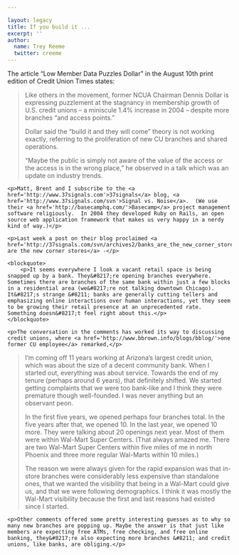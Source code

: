 ```yaml
---

layout: legacy
title: If you build it ...
excerpt: ''
author:
  name: Trey Reeme
  twitter: creeme
---
```


<p>The article &#8220;Low Member Data Puzzles Dollar&#8221; in the August 10th print edition of Credit Union Times states:</p>

<blockquote>
<p>Like others in the movement, former <span class='caps'><span class="caps">NCUA</span> </span>Chairman Dennis Dollar is expressing puzzlement at the stagnancy in membership growth of U.S. credit unions &#8211; a miniscule 1.4% increase in 2004 &#8211; despite more branches &#8220;and access points.&#8221;</p>

<p>Dollar said the &#8220;build it and they will come&#8221; theory is not working exactly, referring to the proliferation of new CU branches and shared operations.</p>

<p>&#8220;Maybe the public is simply not aware of the value of the access or the access is in the wrong place,&#8221; he observed in a talk which was an update on industry trends.</p>
</blockquote>

    <p>Matt, Brent and I subscribe to the <a href='http://www.37signals.com'>37signals</a> blog, <a href='http://www.37signals.com/svn'>Signal vs. Noise</a>.  (We use their <a href='http://basecamphq.com/'>Basecamp</a> project management software religiously.  In 2004 they developed Ruby on Rails, an open source web application framework that makes us very happy in a nerdy kind of way.)</p>

    <p>Last week a post on their blog proclaimed <a href='http://37signals.com/svn/archives2/banks_are_the_new_corner_stores.php'>Banks are the new corner stores</a> -</p>

    <blockquote>
        <p>It seems everywhere I look a vacant retail space is being snapped up by a bank. They&#8217;re opening branches everywhere. Sometimes there are branches of the same bank within just a few blocks in a residential area (we&#8217;re not talking downtown Chicago). It&#8217;s strange &#8211; banks are generally cutting tellers and emphasizing online interactions over human interactions, yet they seem to be growing their retail presence at an unprecedented rate. Something doesn&#8217;t feel right about this.</p>
    </blockquote>

    <p>The conversation in the comments has worked its way to discussing credit unions, where <a href='http://www.bbrown.info/blogs/bblog/'>one former CU employee</a> remarked,</p>

<blockquote>
<p>I&#8217;m coming off 11 years working at Arizona&#8217;s largest credit union, which was about the size of a decent community bank. When I started out, everything was about service. Towards the end of my tenure (perhaps around 6 years), that definitely shifted. We started getting complaints that we were too bank-like and I think they were premature though well-founded. I was never anything but an observant peon.</p>

<p>In the first five years, we opened perhaps four branches total. In the five years after that, we opened 10. In the last year, we opened 10 more. They were talking about 20 openings next year. Most of them were within Wal-Mart Super Centers. (That always amazed me. There are two Wal-Mart Super Centers within five miles of me in north Phoenix and three more regular Wal-Marts within 10 miles.)</p>

<p>The reason we were always given for the rapid expansion was that in-store branches were considerably less expensive than standalone ones, that we wanted the visibility that being in a Wal-Mart could give us, and that we were following demographics. I think it was mostly the Wal-Mart visibility because the first and last reasons had existed since I started.</p>
</blockquote>

    <p>Other comments offered some pretty interesting guesses as to why so many new branches are popping up. Maybe the answer is that just like members are expecting free ATMs, free checking, and free online banking, they&#8217;re also expecting more branches &#8211; and credit unions, like banks, are obliging.</p>
